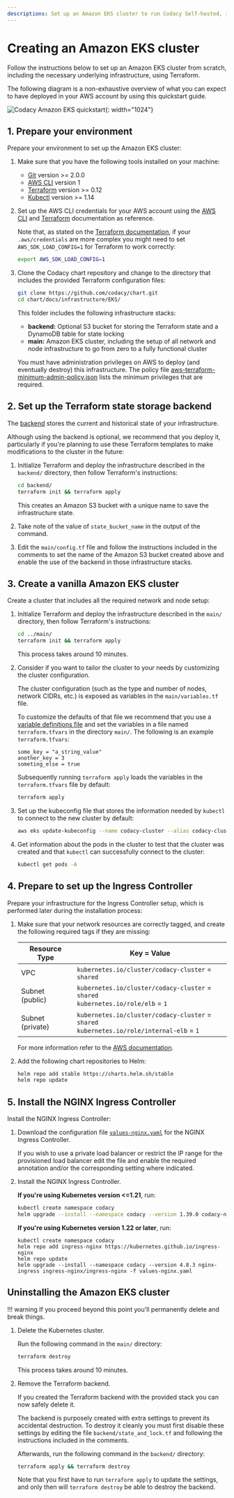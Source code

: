 ```yaml
---
descriptions: Set up an Amazon EKS cluster to run Codacy Self-hosted, including the necessary underlying infrastructure, using Terraform.
---
```


# Creating an Amazon EKS cluster

Follow the instructions below to set up an Amazon EKS cluster from scratch, including the necessary underlying infrastructure, using Terraform.

The following diagram is a non-exhaustive overview of what you can expect to have deployed in your AWS account by using this quickstart guide.

![Codacy Amazon EKS quickstart](images/codacy-chart-eks-quickstart.jpg){: width="1024"}

## 1. Prepare your environment

Prepare your environment to set up the Amazon EKS cluster:

1.  Make sure that you have the following tools installed on your machine:

    -   [Git](https://git-scm.com/book/en/v2/Getting-Started-Installing-Git) version >= 2.0.0
    -   [AWS CLI](https://docs.aws.amazon.com/cli/v1/userguide/cli-chap-install.html) version 1
    -   [Terraform](https://learn.hashicorp.com/tutorials/terraform/install-cli) version >= 0.12
    -   [Kubectl](https://kubernetes.io/docs/tasks/tools/install-kubectl/) version >= 1.14

2.  Set up the AWS CLI credentials for your AWS account using the [AWS CLI](https://docs.aws.amazon.com/polly/latest/dg/setup-aws-cli.html) and [Terraform](https://www.terraform.io/docs/providers/aws/index.html) documentation as reference.

    Note that, as stated on the [Terraform documentation](https://registry.terraform.io/providers/hashicorp/aws/2.70.1/docs#shared-credentials-file), if your `.aws/credentials` are more complex you might need to set `AWS_SDK_LOAD_CONFIG=1` for Terraform to work correctly:

    ```bash
    export AWS_SDK_LOAD_CONFIG=1
    ```

3.  Clone the Codacy chart repository and change to the directory that includes the provided Terraform configuration files:

    ```bash
    git clone https://github.com/codacy/chart.git
    cd chart/docs/infrastructure/EKS/
    ```

    This folder includes the following infrastructure stacks:

    -   **backend:** Optional S3 bucket for storing the Terraform state and a DynamoDB table for state locking
    -   **main:** Amazon EKS cluster, including the setup of all network and node infrastructure to go from zero to a fully functional cluster

    You must have administration privileges on AWS to deploy (and eventually destroy) this infrastructure. The policy file [aws-terraform-minimum-admin-policy.json](./EKS/aws-terraform-minimum-admin-policy.json) lists the minimum privileges that are required.

## 2. Set up the Terraform state storage backend

The [backend](https://www.terraform.io/docs/backends/index.html) stores the current and historical state of your infrastructure.

Although using the backend is optional, we recommend that you deploy it, particularly if you're planning to use these Terraform templates to make modifications to the cluster in the future:

1.  Initialize Terraform and deploy the infrastructure described in the `backend/` directory, then follow Terraform's instructions:

    ```bash
    cd backend/
    terraform init && terraform apply
    ```

    This creates an Amazon S3 bucket with a unique name to save the infrastructure state.

2.  Take note of the value of `state_bucket_name` in the output of the command.

3.  Edit the `main/config.tf` file and follow the instructions included in the comments to set the name of the Amazon S3 bucket created above and enable the use of the backend in those infrastructure stacks.

## 3. Create a vanilla Amazon EKS cluster

Create a cluster that includes all the required network and node setup:

1.  Initialize Terraform and deploy the infrastructure described in the `main/` directory, then follow Terraform's instructions:

    ```bash
    cd ../main/
    terraform init && terraform apply
    ```

    This process takes around 10 minutes.

2.  Consider if you want to tailor the cluster to your needs by customizing the cluster configuration.

    The cluster configuration (such as the type and number of nodes, network CIDRs, etc.) is exposed as variables in the `main/variables.tf` file.

    To customize the defaults of that file we recommend that you use a [variable definitions file](https://www.terraform.io/docs/configuration/variables.html#variable-definitions-tfvars-files) and set the variables in a file named `terraform.tfvars` in the directory `main/`. The following is an example `terraform.tfvars`:

    ```text
    some_key = "a_string_value"
    another_key = 3
    someting_else = true
    ```

    Subsequently running `terraform apply` loads the variables in the `terraform.tfvars` file by default:

    ```bash
    terraform apply
    ```

3.  Set up the kubeconfig file that stores the information needed by `kubectl` to connect to the new cluster by default:

    ```bash
    aws eks update-kubeconfig --name codacy-cluster --alias codacy-cluster
    ```

4.  Get information about the pods in the cluster to test that the cluster was created and that `kubectl` can successfully connect to the cluster:

    ```bash
    kubectl get pods -A
    ```

## 4. Prepare to set up the Ingress Controller

Prepare your infrastructure for the Ingress Controller setup, which is performed later during the installation process:

1.  Make sure that your network resources are correctly tagged, and create the following required tags if they are missing:

    | Resource Type    | Key = Value                                                                                   |
    | ---------------- | --------------------------------------------------------------------------------------------- |
    | VPC              | `kubernetes.io/cluster/codacy-cluster` = `shared`                                             |
    | Subnet (public)  | `kubernetes.io/cluster/codacy-cluster` = `shared`<br/>`kubernetes.io/role/elb` = `1`          |
    | Subnet (private) | `kubernetes.io/cluster/codacy-cluster` = `shared`<br/>`kubernetes.io/role/internal-elb` = `1` |

    For more information refer to the [AWS documentation](https://docs.aws.amazon.com/eks/latest/userguide/network_reqs.html).

2.  Add the following chart repositories to Helm:

    ```bash
    helm repo add stable https://charts.helm.sh/stable
    helm repo update
    ```

## 5. Install the NGINX Ingress Controller

Install the NGINX Ingress Controller:

1.  Download the configuration file [`values-nginx.yaml`](../values-files/values-nginx.yaml) for the NGINX Ingress Controller.

    If you wish to use a private load balancer or restrict the IP range for the provisioned load balancer edit the file and enable the required annotation and/or the corresponding setting where indicated.

2.  Install the NGINX Ingress Controller.

    **If you're using Kubernetes version <=1.21**, run:

    ```bash
    kubectl create namespace codacy
    helm upgrade --install --namespace codacy --version 1.39.0 codacy-nginx-ingress stable/nginx-ingress -f values-nginx.yaml
    ```

    **If you're using Kubernetes version 1.22 or later**, run:

    ```
    kubectl create namespace codacy
    helm repo add ingress-nginx https://kubernetes.github.io/ingress-nginx
    helm repo update
    helm upgrade --install --namespace codacy --version 4.8.3 nginx-ingress ingress-nginx/ingress-nginx -f values-nginx.yaml
    ```

## Uninstalling the Amazon EKS cluster

!!! warning
    If you proceed beyond this point you'll permanently delete and break things.

1.  Delete the Kubernetes cluster.

    Run the following command in the `main/` directory:

    ```bash
    terraform destroy
    ```

    This process takes around 10 minutes.

2.  Remove the Terraform backend.

    If you created the Terraform backend with the provided stack you can now safely delete it.

    The backend is purposely created with extra settings to prevent its accidental destruction. To destroy it cleanly you must first disable these settings by editing the file `backend/state_and_lock.tf` and following the instructions included in the comments.

    Afterwards, run the following command in the `backend/` directory:

    ```bash
    terraform apply && terraform destroy
    ```

    Note that you first have to run `terraform apply` to update the settings, and only
    then will `terraform destroy` be able to destroy the backend.
